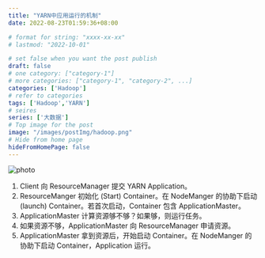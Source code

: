 ```yaml
---
title: "YARN中应用运行的机制"
date: 2022-08-23T01:59:36+08:00

# format for string: "xxxx-xx-xx"
# lastmod: "2022-10-01"

# set false when you want the post publish
draft: false
# one category: ["category-1"] 
# more categories: ["category-1", "category-2", ...]
categories: ['Hadoop']
# refer to categories
tags: ['Hadoop','YARN']
# seires
series: ['大数据']
# Top image for the post
image: "/images/postImg/hadoop.png"
# Hide from home page
hideFromHomePage: false
---
```


![photo](/images/posts/1661162376/image1.png)

1. Client 向 ResourceManager 提交 YARN Application。
2. ResourceManger 初始化 (Start) Container。在 NodeManger 的协助下启动 (launch) Container。若首次启动，Container 包含 ApplicationMaster。
3. ApplicationMaster 计算资源够不够？如果够，则运行任务。
4. 如果资源不够，ApplicationMaster 向 ResourceManager 申请资源。
5. ApplicationMaster 拿到资源后，开始启动 Container。在 NodeManger 的协助下启动 Container，Application 运行。